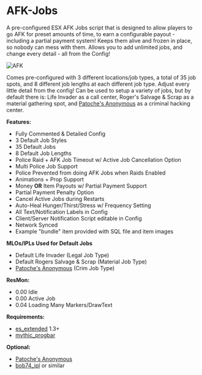 # AFK-Jobs
A pre-configured ESX AFK Jobs script that is designed to allow players to go AFK for preset amounts of time, to earn a configurable payout - including a partial payment system! Keeps them alive and frozen in place, so nobody can mess with them. Allows you to add unlimited jobs, and change every detail - all from the Config!

![AFK](https://user-images.githubusercontent.com/82741759/210460756-6e9d1ce1-fdaf-4f75-ae98-735b7cc62d62.png)

Comes pre-configured with 3 different locations/job types, a total of 35 job spots, and 8 different job lengths at each different job type. Adjust every little detail from the config! Can be used to setup a variety of jobs, but by default there is: Life Invader as a call center, Roger's Salvage & Scrap as a material gathering spot, and [Patoche's Anonymous](https://www.gta5-mods.com/maps/mlo-anonymous-fivem-sp-ready) as a criminal hacking center.

**Features:**
* Fully Commented & Detailed Config
* 3 Default Job Styles
* 35 Default Jobs
* 8 Default Job Lengths
* Police Raid + AFK Job Timeout w/ Active Job Cancellation Option
* Multi Police Job Support
* Police Prevented from doing AFK Jobs when Raids Enabled
* Animations + Prop Support
* Money **OR** Item Payouts w/ Partial Payment Support
* Partial Payment Penalty Option
* Cancel Active Jobs during Restarts
* Auto-Heal Hunger/Thirst/Stress w/ Frequency Setting
* All Text/Notification Labels in Config
* Client/Server Notification Script editable in Config
* Network Synced
* Example "bundle" item provided with SQL file and item images

**MLOs/IPLs Used for Default Jobs**
* Default Life Invader (Legal Job Type)
* Default Rogers Salvage & Scrap (Material Job Type)
* [Patoche's Anonymous](https://www.gta5-mods.com/maps/mlo-anonymous-fivem-sp-ready) (Crim Job Type)

**ResMon:**
* 0.00 Idle
* 0.00 Active Job
* 0.04 Loading Many Markers/DrawText

**Requirements:**
* [es_extended](https://github.com/esx-framework) 1.3+
* [mythic_progbar](https://github.com/HalCroves/mythic_progbar)

**Optional:**
* [Patoche's Anonymous](https://www.gta5-mods.com/maps/mlo-anonymous-fivem-sp-ready)
* [bob74_ipl](https://github.com/Bob74/bob74_ipl) or similar
